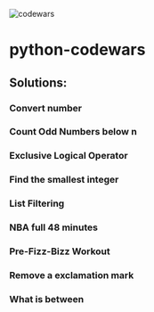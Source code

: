 ![codewars](https://user-images.githubusercontent.com/68942106/92854279-a9ac0d80-f3a5-11ea-8356-2fc800cdaeab.png)
# python-codewars
## Solutions:

### Convert number
### Count Odd Numbers below n
### Exclusive Logical Operator
### Find the smallest integer
### List Filtering
### NBA full 48 minutes
### Pre-Fizz-Bizz Workout
### Remove a exclamation mark
### What is between
